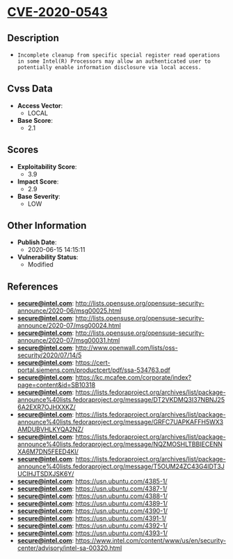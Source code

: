 
# [CVE-2020-0543](https://cve.mitre.org/cgi-bin/cvename.cgi?name=CVE-2020-0543)

## Description

- `Incomplete cleanup from specific special register read operations in some Intel(R) Processors may allow an authenticated user to potentially enable information disclosure via local access.`

## Cvss Data

- **Access Vector**:
  - LOCAL
- **Base Score**:
  - 2.1

## Scores

- **Exploitability Score**:
  - 3.9
- **Impact Score**:
  - 2.9
- **Base Severity**:
  - LOW

## Other Information

- **Publish Date**:
  - 2020-06-15 14:15:11
- **Vulnerability Status**:
  - Modified

## References

- **secure@intel.com**: http://lists.opensuse.org/opensuse-security-announce/2020-06/msg00025.html
- **secure@intel.com**: http://lists.opensuse.org/opensuse-security-announce/2020-07/msg00024.html
- **secure@intel.com**: http://lists.opensuse.org/opensuse-security-announce/2020-07/msg00031.html
- **secure@intel.com**: http://www.openwall.com/lists/oss-security/2020/07/14/5
- **secure@intel.com**: https://cert-portal.siemens.com/productcert/pdf/ssa-534763.pdf
- **secure@intel.com**: https://kc.mcafee.com/corporate/index?page=content&id=SB10318
- **secure@intel.com**: https://lists.fedoraproject.org/archives/list/package-announce%40lists.fedoraproject.org/message/DT2VKDMQ3I37NBNJ256A2EXR7OJHXXKZ/
- **secure@intel.com**: https://lists.fedoraproject.org/archives/list/package-announce%40lists.fedoraproject.org/message/GRFC7UAPKAFFH5WX3AMDUBVHLKYQA2NZ/
- **secure@intel.com**: https://lists.fedoraproject.org/archives/list/package-announce%40lists.fedoraproject.org/message/NQZMOSHLTBBIECENNXA6M7DN5FEED4KI/
- **secure@intel.com**: https://lists.fedoraproject.org/archives/list/package-announce%40lists.fedoraproject.org/message/T5OUM24ZC43G4IDT3JUCIHJTSDXJSK6Y/
- **secure@intel.com**: https://usn.ubuntu.com/4385-1/
- **secure@intel.com**: https://usn.ubuntu.com/4387-1/
- **secure@intel.com**: https://usn.ubuntu.com/4388-1/
- **secure@intel.com**: https://usn.ubuntu.com/4389-1/
- **secure@intel.com**: https://usn.ubuntu.com/4390-1/
- **secure@intel.com**: https://usn.ubuntu.com/4391-1/
- **secure@intel.com**: https://usn.ubuntu.com/4392-1/
- **secure@intel.com**: https://usn.ubuntu.com/4393-1/
- **secure@intel.com**: https://www.intel.com/content/www/us/en/security-center/advisory/intel-sa-00320.html
